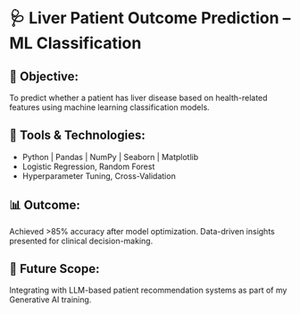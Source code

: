 # 🩺 Liver Patient Outcome Prediction – ML Classification

## 📌 Objective:
To predict whether a patient has liver disease based on health-related features using machine learning classification models.

## 🔧 Tools & Technologies:
- Python | Pandas | NumPy | Seaborn | Matplotlib
- Logistic Regression, Random Forest
- Hyperparameter Tuning, Cross-Validation

## 📊 Outcome:
Achieved >85% accuracy after model optimization. Data-driven insights presented for clinical decision-making.

## 🌱 Future Scope:
Integrating with LLM-based patient recommendation systems as part of my Generative AI training.
